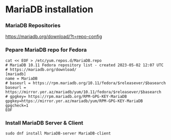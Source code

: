 
# MariaDB installation

### MariaDB Repositories

https://mariadb.org/download/?t=repo-config

### Pepare MariaDB repo for Fedora

```
cat << EOF > /etc/yum.repos.d/MariaDB.repo 
# MariaDB 10.11 Fedora repository list - created 2023-05-02 12:07 UTC
# https://mariadb.org/download/
[mariadb]
name = MariaDB
# baseurl = https://rpm.mariadb.org/10.11/fedora/$releasever/$basearch
baseurl = https://mirror.yer.az/mariadb/yum/10.11/fedora/$releasever/$basearch
# gpgkey= https://rpm.mariadb.org/RPM-GPG-KEY-MariaDB
gpgkey=https://mirror.yer.az/mariadb/yum/RPM-GPG-KEY-MariaDB
gpgcheck=1
EOF
```

### Install MariaDB Server & Client
```
sudo dnf install MariaDB-server MariaDB-client
```
